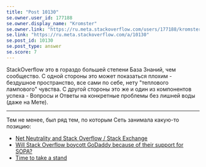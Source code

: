 ```yaml
---
title: "Post 10130"
se.owner.user_id: 177188
se.owner.display_name: "Kromster"
se.owner.link: "https://ru.meta.stackoverflow.com/users/177188/kromster"
se.link: "https://ru.meta.stackoverflow.com/a/10130"
se.post_id: 10130
se.post_type: answer
se.score: 7
---
```

<p>StackOverflow это в гораздо большей степени База Знаний, чем сообщество. С одной стороны это может показаться плохим - бездушное пространство, все сами по себе, нету "теплового лампового" чувства. С другой стороны это же и один из компонентов успеха - Вопросы и Ответы на конкретные проблемы без лишней воды (даже на Мете).</p>

<hr>

<p>Тем не менее, был ряд тем, по которым Сеть занимала какую-то позицию:</p>

<ul>
<li><a href="https://meta.stackexchange.com/questions/297816/net-neutrality-and-stack-overflow-stack-exchange">Net Neutrality and Stack Overflow / Stack Exchange</a></li>
<li><a href="https://meta.stackexchange.com/questions/116891/will-stack-overflow-boycott-godaddy-because-of-their-support-for-sopa">Will Stack Overflow boycott GoDaddy because of their support for SOPA?</a></li>
<li><a href="https://meta.stackoverflow.com/questions/342440/time-to-take-a-stand">Time to take a stand</a></li>
</ul>
